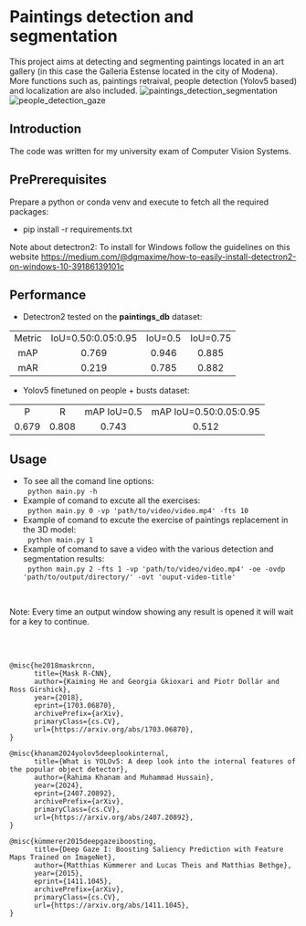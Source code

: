 # Paintings detection and segmentation
This project aims at detecting and segmenting paintings located in an art gallery (in this case the Galleria Estense located in the city of Modena). More functions such as, paintings retraival, people detection (Yolov5 based) and localization are also included.
![paintings_detection_segmentation](assets/pds.gif)
![people_detection_gaze](assets/pdg.gif)

## Introduction
The code was written for my university exam of Computer Vision Systems.

## PrePrerequisites

Prepare a python or conda venv and execute to fetch all the required packages:
* pip install -r requirements.txt

Note about detectron2: To install for Windows follow the guidelines on this website https://medium.com/@dgmaxime/how-to-easily-install-detectron2-on-windows-10-39186139101c

## Performance
- Detectron2 tested on the **paintings_db** dataset:
<table><tbody>
<tr>
<td align="center">Metric</td>
<td align="center">IoU=0.50:0.05:0.95</td>
<td align="center">IoU=0.5</td>
<td align="center">IoU=0.75</td>
</tr>

<tr>
<td align='center'>mAP</td>
<td align='center'>0.769</td>
<td align='center'>0.946</td>
<td align='center'>0.885</td>
</tr>
<tr>
<td align='center'>mAR</td>
<td align='center'>0.219</td>
<td align='center'>0.785</td>
<td align='center'>0.882</td>
</tr>
</tbody></table>

- Yolov5 finetuned on people + busts dataset:
<table><tbody>
<tr>
<td align="center">P</td>
<td align="center">R</td>
<td align="center">mAP IoU=0.5</td>
<td align="center">mAP IoU=0.50:0.05:0.95</td>
</tr>

<tr>
<td align='left'>0.679</td>
<td align='center'>0.808</td>
<td align='center'>0.743</td>
<td align='center'>0.512</td>
</tr>

</tbody></table>

## Usage


* To see all the comand line options:</br>
     &nbsp; ```python main.py -h```</br>
* Example of comand to excute all the exercises:</br>
     &nbsp; ```python main.py 0 -vp 'path/to/video/video.mp4' -fts 10```</br>
* Example of comand to excute the exercise of paintings replacement in the 3D model:</br>
     &nbsp; ```python main.py 1```</br>
* Example of comand to save a video with the various detection and segmentation results:</br>
     &nbsp; ```python main.py 2 -fts 1 -vp 'path/to/video/video.mp4' -oe -ovdp 'path/to/output/directory/' -ovt 'ouput-video-title'```
      
</br>

Note: Every time an output window showing any result is opened it will wait for a key to continue.</br>


</br>
</br>

```
@misc{he2018maskrcnn,
      title={Mask R-CNN}, 
      author={Kaiming He and Georgia Gkioxari and Piotr Dollár and Ross Girshick},
      year={2018},
      eprint={1703.06870},
      archivePrefix={arXiv},
      primaryClass={cs.CV},
      url={https://arxiv.org/abs/1703.06870}, 
}

@misc{khanam2024yolov5deeplookinternal,
      title={What is YOLOv5: A deep look into the internal features of the popular object detector}, 
      author={Rahima Khanam and Muhammad Hussain},
      year={2024},
      eprint={2407.20892},
      archivePrefix={arXiv},
      primaryClass={cs.CV},
      url={https://arxiv.org/abs/2407.20892}, 
}

@misc{kümmerer2015deepgazeiboosting,
      title={Deep Gaze I: Boosting Saliency Prediction with Feature Maps Trained on ImageNet}, 
      author={Matthias Kümmerer and Lucas Theis and Matthias Bethge},
      year={2015},
      eprint={1411.1045},
      archivePrefix={arXiv},
      primaryClass={cs.CV},
      url={https://arxiv.org/abs/1411.1045}, 
}
```
